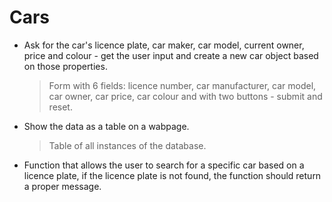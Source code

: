 # Cars
- Ask for the car's licence plate, car maker, car model, current owner, price and colour - get the user input and create a new car object based on those properties.
  > Form with 6 fields: licence number, car manufacturer, car model, car owner, car price, car colour and with two buttons - submit and reset.
- Show the data as a table on a wabpage.
  > Table of all instances of the database.
- Function that allows the user to search for a specific car based on a licence plate, if the licence plate is not found, the function should return a proper message.
